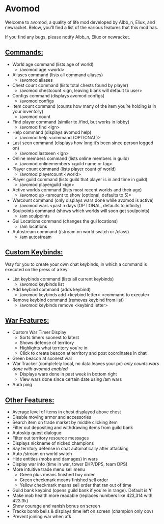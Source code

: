 # **Avomod**

Welcome to avomod, a quality of life mod developed by Albb_n, Eliux, and newracket. Below, you'll find a list of the
various features that this mod has.

If you find any bugs, please notify Albb_n, Eliux or newracket.

## **<span style="text-decoration:underline;">Commands:</span>**

* World age command (lists age of world)
    * /avomod age &lt;world>
* Aliases command (lists all command aliases)
    * /avomod aliases
* Chest count command (lists total chests found by player)
    * /avomod chestcount &lt;ign, leaving blank will default to user>
* Configs command (displays avomod configs)
    * /avomod configs
* Item count command (counts how many of the item you’re holding is in your inventory)
    * /avomod count
* Find player command (similar to /find, but works in lobby)
    * /avomod find &lt;ign>
* Help command (displays avomod help)
    * /avomod help <command (OPTIONAL)>
* Last seen command (displays how long it’s been since person logged on)
    * /avomod lastseen &lt;ign>
* Online members command (lists online members in guild)
    * /avomod onlinemembers &lt;guild name or tag>
* Player count command (lists player count of world)
    * /avomod playercount &lt;world>
* Player guild command (lists guild that player is in and time in guild)
    * /avomod playerguild &lt;ign>
* Active worlds command (lists most recent worlds and their age)
    * /avomod up &lt;amount to show (optional, defaults to 5)>
* Warcount command (only displays wars done while avomod is active)
    * /avomod wars <past n days (OPTIONAL, defaults to infinity)
* Soulpoints command (shows which worlds will soon get soulpoints)
    * /am soulpoints
* Gui Locations command (changes the gui locations)
    * /am locations
* Autostream command (/stream on world switch or /class)
    * /am autostream

## **<span style="text-decoration:underline;">Custom Keybinds:</span>**

Way for you to create your own chat keybinds, in which a command is executed on the press of a key.

* List keybinds command (lists all current keybinds)
    * /avomod keybinds list
* Add keybind command (adds keybind)
    * /avomod keybinds add &lt;keybind letter> &lt;command to execute>
* Remove keybind command (removes keybind from list)
    * /avomod keybinds remove &lt;keybind letter>

## **<span style="text-decoration:underline;">War Features:</span>**

* Custom War Timer Display
    * Sorts timers soonest to latest
    * Shows defense of territory
    * Highlights what territory you're in
    * Click to create beacon at territory and post coordinates in chat
* Green beacon at soonest war
* War Tracker (completely local, no data leaves your pc) *only counts wars done with avomod enabled*
    * Displays wars done in past week in bottom right
    * View wars done since certain date using /am wars
* Aura ping

## **<span style="text-decoration:underline;">Other Features:</span>**

* Average level of items in chest displayed above chest
* Disable moving armor and accessories
* Search item on trade market by middle clicking item
* Filter out depositing and withdrawing items from guild bank
* Autoskip quest dialogue
* Filter out territory resource messages
* Displays nickname of nicked champions
* Say territory defense in chat automatically after attacking
* Auto /stream on world switch
* Hide entities (mobs and damages) in wars
* Display war info (time in war, tower EHP/DPS, team DPS)
* More intuitive trade menu sell menu
    * Green plus means finished buy order
    * Green checkmark means finished sell order
    * Yellow checkmark means sell order that ran out of time
* Guild bank keybind (opens guild bank if you're in range). Default is **Y**
* Make mob health more readable (replaces numbers like 423,314 with 423.3k)
* Show courage and vanish bonus on screen
* Tracks bomb bells & displays time left on screen (champion only obv)
* Prevent joining war when afk